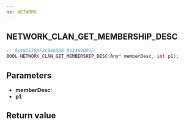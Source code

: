 ```yaml
---
ns: NETWORK
---
```

## NETWORK_CLAN_GET_MEMBERSHIP_DESC

```c
// 0x48DE78AF2C8885B8 0x3369DD1F
BOOL NETWORK_CLAN_GET_MEMBERSHIP_DESC(Any* memberDesc, int p1);
```

## Parameters
* **memberDesc**: 
* **p1**: 

## Return value
